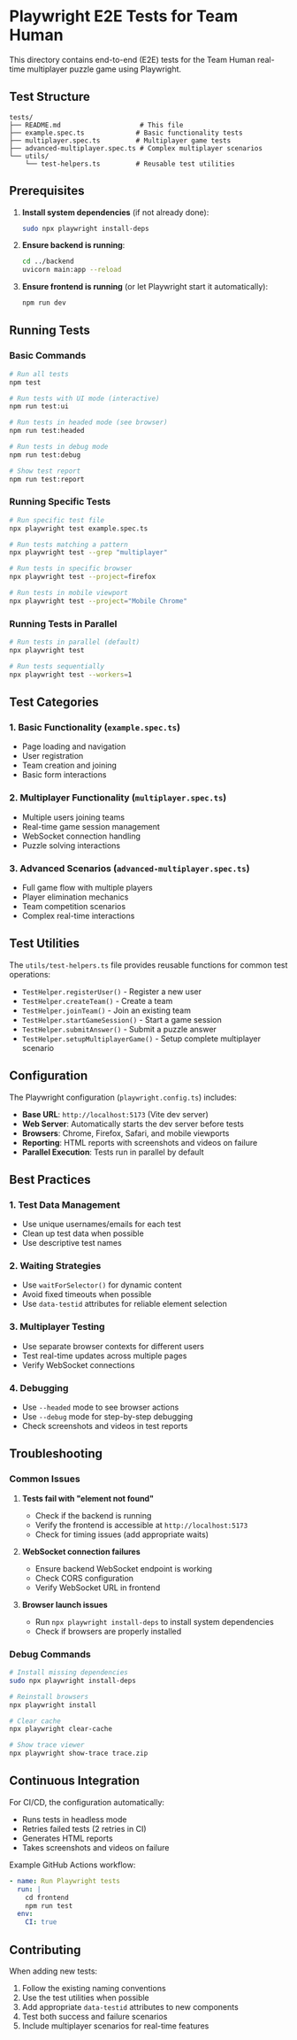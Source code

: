 # Playwright E2E Tests for Team Human

This directory contains end-to-end (E2E) tests for the Team Human real-time multiplayer puzzle game using Playwright.

## Test Structure

```
tests/
├── README.md                    # This file
├── example.spec.ts             # Basic functionality tests
├── multiplayer.spec.ts         # Multiplayer game tests
├── advanced-multiplayer.spec.ts # Complex multiplayer scenarios
└── utils/
    └── test-helpers.ts         # Reusable test utilities
```

## Prerequisites

1. **Install system dependencies** (if not already done):
   ```bash
   sudo npx playwright install-deps
   ```

2. **Ensure backend is running**:
   ```bash
   cd ../backend
   uvicorn main:app --reload
   ```

3. **Ensure frontend is running** (or let Playwright start it automatically):
   ```bash
   npm run dev
   ```

## Running Tests

### Basic Commands

```bash
# Run all tests
npm test

# Run tests with UI mode (interactive)
npm run test:ui

# Run tests in headed mode (see browser)
npm run test:headed

# Run tests in debug mode
npm run test:debug

# Show test report
npm run test:report
```

### Running Specific Tests

```bash
# Run specific test file
npx playwright test example.spec.ts

# Run tests matching a pattern
npx playwright test --grep "multiplayer"

# Run tests in specific browser
npx playwright test --project=firefox

# Run tests in mobile viewport
npx playwright test --project="Mobile Chrome"
```

### Running Tests in Parallel

```bash
# Run tests in parallel (default)
npx playwright test

# Run tests sequentially
npx playwright test --workers=1
```

## Test Categories

### 1. Basic Functionality (`example.spec.ts`)
- Page loading and navigation
- User registration
- Team creation and joining
- Basic form interactions

### 2. Multiplayer Functionality (`multiplayer.spec.ts`)
- Multiple users joining teams
- Real-time game session management
- WebSocket connection handling
- Puzzle solving interactions

### 3. Advanced Scenarios (`advanced-multiplayer.spec.ts`)
- Full game flow with multiple players
- Player elimination mechanics
- Team competition scenarios
- Complex real-time interactions

## Test Utilities

The `utils/test-helpers.ts` file provides reusable functions for common test operations:

- `TestHelper.registerUser()` - Register a new user
- `TestHelper.createTeam()` - Create a team
- `TestHelper.joinTeam()` - Join an existing team
- `TestHelper.startGameSession()` - Start a game session
- `TestHelper.submitAnswer()` - Submit a puzzle answer
- `TestHelper.setupMultiplayerGame()` - Setup complete multiplayer scenario

## Configuration

The Playwright configuration (`playwright.config.ts`) includes:

- **Base URL**: `http://localhost:5173` (Vite dev server)
- **Web Server**: Automatically starts the dev server before tests
- **Browsers**: Chrome, Firefox, Safari, and mobile viewports
- **Reporting**: HTML reports with screenshots and videos on failure
- **Parallel Execution**: Tests run in parallel by default

## Best Practices

### 1. Test Data Management
- Use unique usernames/emails for each test
- Clean up test data when possible
- Use descriptive test names

### 2. Waiting Strategies
- Use `waitForSelector()` for dynamic content
- Avoid fixed timeouts when possible
- Use `data-testid` attributes for reliable element selection

### 3. Multiplayer Testing
- Use separate browser contexts for different users
- Test real-time updates across multiple pages
- Verify WebSocket connections

### 4. Debugging
- Use `--headed` mode to see browser actions
- Use `--debug` mode for step-by-step debugging
- Check screenshots and videos in test reports

## Troubleshooting

### Common Issues

1. **Tests fail with "element not found"**
   - Check if the backend is running
   - Verify the frontend is accessible at `http://localhost:5173`
   - Check for timing issues (add appropriate waits)

2. **WebSocket connection failures**
   - Ensure backend WebSocket endpoint is working
   - Check CORS configuration
   - Verify WebSocket URL in frontend

3. **Browser launch issues**
   - Run `npx playwright install-deps` to install system dependencies
   - Check if browsers are properly installed

### Debug Commands

```bash
# Install missing dependencies
sudo npx playwright install-deps

# Reinstall browsers
npx playwright install

# Clear cache
npx playwright clear-cache

# Show trace viewer
npx playwright show-trace trace.zip
```

## Continuous Integration

For CI/CD, the configuration automatically:
- Runs tests in headless mode
- Retries failed tests (2 retries in CI)
- Generates HTML reports
- Takes screenshots and videos on failure

Example GitHub Actions workflow:
```yaml
- name: Run Playwright tests
  run: |
    cd frontend
    npm run test
  env:
    CI: true
```

## Contributing

When adding new tests:
1. Follow the existing naming conventions
2. Use the test utilities when possible
3. Add appropriate `data-testid` attributes to new components
4. Test both success and failure scenarios
5. Include multiplayer scenarios for real-time features
